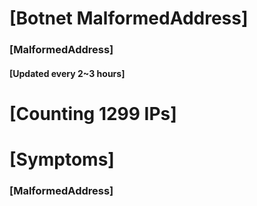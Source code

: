 # [Botnet MalformedAddress]
### [MalformedAddress]
#### [Updated every 2~3 hours]

# [Counting 1299 IPs]

# [Symptoms] 
###   [MalformedAddress]
